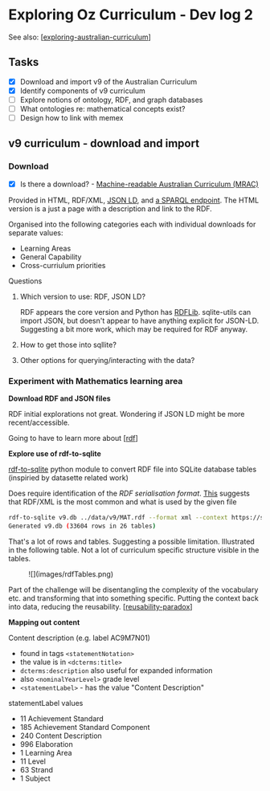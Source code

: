 <!--
 Copyright (C) 2023 David Jones
 
 This program is free software: you can redistribute it and/or modify
 it under the terms of the GNU Affero General Public License as
 published by the Free Software Foundation, either version 3 of the
 License, or (at your option) any later version.
 
 This program is distributed in the hope that it will be useful,
 but WITHOUT ANY WARRANTY; without even the implied warranty of
 MERCHANTABILITY or FITNESS FOR A PARTICULAR PURPOSE.  See the
 GNU Affero General Public License for more details.
 
 You should have received a copy of the GNU Affero General Public License
 along with this program.  If not, see <http://www.gnu.org/licenses/>.
-->

# Exploring Oz Curriculum - Dev log 2

See also: [[exploring-australian-curriculum]]

## Tasks 

- [X] Download and import v9 of the Australian Curriculum
- [X] Identify components of v9 curriculum
- [ ] Explore notions of ontology, RDF, and graph databases
- [ ] What ontologies re: mathematical concepts exist?
- [ ] Design how to link with memex

## v9 curriculum - download and import

### Download

- [X] Is there a download? - [Machine-readable Australian Curriculum (MRAC)](https://v9.australiancurriculum.edu.au/machine-readable-australian-curriculum)

Provided in HTML, RDF/XML, [JSON LD](https://json-ld.org/), and [a SPARQL endpoint](https://en.wikipedia.org/wiki/SPARQL).  The HTML version is a just a page with a description and link to the RDF.

Organised into the following categories each with individual downloads for separate values:

- Learning Areas 
- General Capability 
- Cross-curriulum priorities

Questions 

1. Which version to use: RDF, JSON LD?

    RDF appears the core version and Python has [RDFLib](https://github.com/RDFLib/rdflib).  sqlite-utils can import JSON, but doesn't appear to have anything explicit for JSON-LD. Suggesting a bit more work, which may be required for RDF anyway.
2. How to get those into sqllite?
3. Other options for querying/interacting with the data?

### Experiment with Mathematics learning area

**Download RDF and JSON files**

RDF initial explorations not great. Wondering if JSON LD might be more recent/accessible. 

Going to have to learn more about [[rdf]]

**Explore use of rdf-to-sqlite**

[rdf-to-sqlite](https://github.com/bradleypallen/rdf-to-sqlite) python module to convert RDF file into SQLite database tables (inspiried by datasette related work)

Does require identification of the _RDF serialisation format_.  [This](https://ontola.io/blog/rdf-serialization-formats) suggests that RDF/XML is the most common and what is used by the given file

```sh
rdf-to-sqlite v9.db ../data/v9/MAT.rdf --format xml --context https://schema.org/docs/jsonldcontext.jsonld
Generated v9.db (33604 rows in 26 tables)
``` 

That's a lot of rows and tables. Suggesting a possible limitation. Illustrated in the following table. Not a lot of curriculum specific structure visible in the tables.

<figure markdown>
![](images/rdfTables.png)
</figure>

Part of the challenge will be disentangling the complexity of the vocabulary etc. and transforming that into something specific.  Putting the context back into data, reducing the reusability. [[reusability-paradox]]

**Mapping out content**

Content description (e.g. label AC9M7N01) 

- found in tags `<statementNotation>`
- the value is in `<dcterms:title>`
- `dcterms:description` also useful for expanded information
- also `<nominalYearLevel>` grade level
- `<statementLabel>` - has the value "Content Description"

statementLabel values

- 11 Achievement Standard
- 185 Achievement Standard Component
- 240 Content Description
- 996 Elaboration
- 1 Learning Area
- 11 Level
- 63 Strand
- 1 Subject



[//begin]: # "Autogenerated link references for markdown compatibility"
[exploring-australian-curriculum]: ../exploring-australian-curriculum "Exploring australian curriculum"
[rdf]: rdf "rdf"
[reusability-paradox]: ../../Bricolage/reusability-paradox "Reusability Paradox"
[//end]: # "Autogenerated link references"